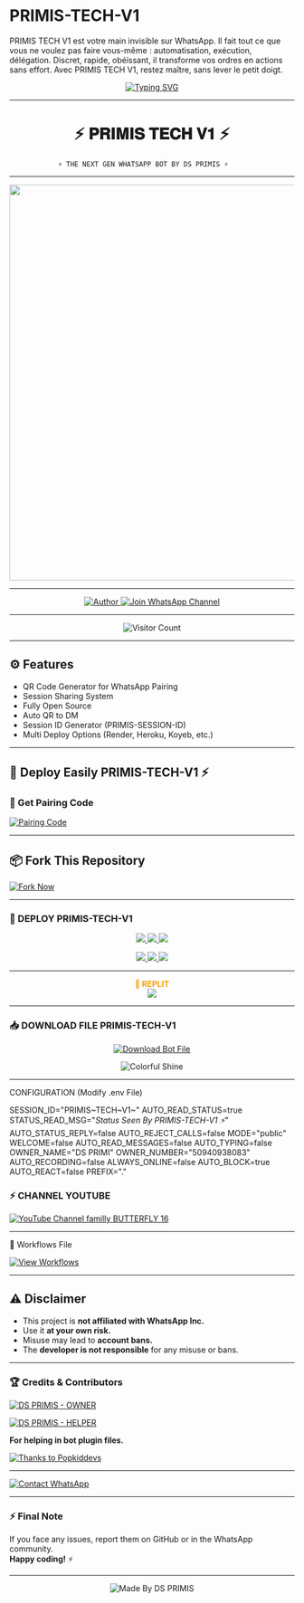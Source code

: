 # PRIMIS-TECH-V1
PRIMIS TECH V1 est votre main invisible sur WhatsApp. Il fait tout ce que vous ne voulez pas faire vous-même : automatisation, exécution, délégation. Discret, rapide, obéissant, il transforme vos ordres en actions sans effort. Avec PRIMIS TECH V1, restez maître, sans lever le petit doigt.

<p align="center">
  <a href="https://git.io/typing-svg">
    <img src="https://readme-typing-svg.demolab.com?font=Black+Ops+One&size=100&pause=1000&color=FF0000&center=true&width=1000&height=200&lines=PRIMIS-TECH-V1" alt="Typing SVG" />
  </a>
</p>

---

<h1 align="center">⚡ 𝐏𝐑𝐈𝐌𝐈𝐒 𝐓𝐄𝐂𝐇 𝐕𝟏 ⚡</h1>

                ⚡ THE NEXT GEN WHATSAPP BOT BY DS PRIMIS ⚡

---

<p align="center">
  <img src="https://files.catbox.moe/mxfazk.jpg" width="700"/>
</p>

---

<p align="center">
  <a href="https://github.com/PRIMIS1234/">
    <img title="Author" src="https://img.shields.io/badge/Author-DS%20PRIMIS-ff004d?style=for-the-badge&logo=github&logoColor=white" />
  </a>
  <a href="https://whatsapp.com/channel/0029Vb6T8td5K3zQZbsKEU1R">
    <img title="Join WhatsApp Channel" src="https://img.shields.io/badge/Join-WhatsApp%20Channel-25D366?style=for-the-badge&logo=whatsapp&logoColor=white" />
  </a>
</p>

---

<p align="center">
  <img src="https://profile-counter.glitch.me/PRIMIS-TECH-V1/count.svg" alt="Visitor Count" />
</p>

---

## ⚙️ Features
- QR Code Generator for WhatsApp Pairing
- Session Sharing System
- Fully Open Source
- Auto QR to DM
- Session ID Generator (PRIMIS-SESSION-ID)
- Multi Deploy Options (Render, Heroku, Koyeb, etc.)

---

## 🚀 Deploy Easily PRIMIS-TECH-V1 ⚡

### 🔗 Get Pairing Code
[![Pairing Code](https://img.shields.io/badge/Get%20Pairing%20Code-B700FB?style=for-the-badge&logo=codefactor&logoColor=white)](https://primis-tech-v1-session-by-ds-primis.onrender.com)

---
## 📦 Fork This Repository

[![Fork Now](https://img.shields.io/badge/Fork-PRIMIS-TECH-V1-26A69A?style=for-the-badge&logo=github&logoColor=white)](https://https://github.com/PRIMIS1234/fork)

---

### 🚀 DEPLOY PRIMIS-TECH-V1

<p align="center">
  <a href="https://github.com/PRIMIS1234/PRIMIS-TECH-V1">
    <img src="https://img.shields.io/badge/Deploy%20To%20Replit-FFA500?style=for-the-badge&logo=replit&logoColor=white" />
  </a>
  <a href="https://railway.app/new/template?template=https://github.com/PRIMIS1234/PRIMIS-TECH-V1">
    <img src="https://img.shields.io/badge/Deploy%20To%20Railway-8B5CF6?style=for-the-badge&logo=railway&logoColor=white" />
  </a>
  <a href="https://render.com/">
    <img src="https://img.shields.io/badge/Deploy%20To%20Render-06B6D4?style=for-the-badge&logo=render&logoColor=white" />
  </a>
</p>

<p align="center">
  <a href="https://dashboard.heroku.com/new?template=https://github.com/PRIMIS1234/PRIMIS-TECH-V1/tree/main">
    <img src="https://img.shields.io/badge/Deploy-Heroku-FF004D?style=for-the-badge&logo=heroku&logoColor=white" />
  </a>
  <a href="https://host.talkdrove.com/share-bot/82">
    <img src="https://img.shields.io/badge/Deploy-TaikDrove-6971FF?style=for-the-badge&logo=google-cloud&logoColor=white" />
  </a>
  <a href="https://app.koyeb.com/services/deploy?type=git&repository=github.com/PRIMIS1234/PRIMIS-TECH-V1&ports=3000">
    <img src="https://img.shields.io/badge/Deploy-Koyeb-FF009D?style=for-the-badge&logo=koyeb&logoColor=white" />
  </a>
</p>

---
<p align="center">
  <b><span style="color:#F59E0B">🚀 REPLIT</span></b><br>
  <a href="https://replit.com/github/Pkdriller/NEXUS-XMD">
    <img src="https://img.shields.io/badge/Deploy%20To%20Replit-FFA500?style=for-the-badge&logo=replit&logoColor=white" />
  </a>
</p>

---

### 📥 DOWNLOAD FILE PRIMIS-TECH-V1

<p align="center">
  <a href="https://github.com/PRIMIS1234/PRIMIS-TECH-V1/archive/refs/heads/main.zip">
    <img src="https://img.shields.io/badge/Download%20Bot-file-FF009D?style=for-the-badge&logo=github&logoColor=white" alt="Download Bot File" />
  </a>
</p>

<p align="center">
  <img src="https://i.imgur.com/LyHic3i.gif" alt="Colorful Shine" />
</p>

---

CONFIGURATION (Modify .env File)

SESSION_ID="PRIMIS~TECH~V1~"
AUTO_READ_STATUS=true
STATUS_READ_MSG="*Status Seen By PRIMIS-TECH-V1 ⚡*"
AUTO_STATUS_REPLY=false
AUTO_REJECT_CALLS=false
MODE="public"
WELCOME=false
AUTO_READ_MESSAGES=false
AUTO_TYPING=false
OWNER_NAME="DS PRIMI"
OWNER_NUMBER="50940938083"
AUTO_RECORDING=false
ALWAYS_ONLINE=false
AUTO_BLOCK=true
AUTO_REACT=false
PREFIX="."

### ⚡ CHANNEL YOUTUBE 
[![YouTube Channel familly BUTTERFLY 16](https://img.shields.io/badge/YouTube-007BFF?style=for-the-badge&logo=youtube&logoColor=white)](https://www.youtube.com/@Butterfly_16_familly)

----
🧠 Workflows File

[![View Workflows](https://img.shields.io/badge/View-Workflow%20Codes-FF0076?style=for-the-badge&logo=githubactions&logoColor=white)](https://whatsapp.com/channel/0029Vb5fyMc8aKvSYHiIy11g)

---

## ⚠️ Disclaimer

- This project is **not affiliated with WhatsApp Inc.**
- Use it **at your own risk.**
- Misuse may lead to **account bans.**
- The **developer is not responsible** for any misuse or bans.

---

### 🏆 Credits & Contributors

> <a href="https://github.com/PRIMIS1234">
  <img alt="DS PRIMIS - OWNER" src="https://img.shields.io/badge/OWNER-⚡DS%20PRIMIS⚡-FF0000?style=for-the-badge&logo=github" />
</a>

> <a href="https://github.com/PRIMIS1234">
  <img alt="DS PRIMIS - HELPER" src="https://img.shields.io/badge/HELPER-⚡DS%20PRIMIS⚡-00FFC6?style=for-the-badge&logo=github" />
</a>  
<p><b>For helping in bot plugin files.</b></p>

<a href="https://github.com/popkiddevs">
  <img alt="Thanks to Popkiddevs" src="https://img.shields.io/badge/Thanks_To-Popkiddevs-blueviolet?style=for-the-badge&logo=github" />
</a>


---

<a href="https://wa.me/50933236188?text=⚡%20HELLO%20DS%20PRIMIS%20TECH%20⚡">
  <img alt="Contact WhatsApp" src="https://img.shields.io/badge/DEV-⚡DS%20PRIMIW%20TECH⚡-25D366?style=for-the-badge&logo=whatsapp&logoColor=white" />
</a>


---

### ⚡ Final Note

If you face any issues, report them on GitHub or in the WhatsApp community.  
**Happy coding!** ⚡

---

<p align="center"><img alt="Made By DS PRIMIS" src="https://img.shields.io/badge/Made%20by-DS%20PRIMIS-black?style=for-the-badge&logo=github" /></p>

